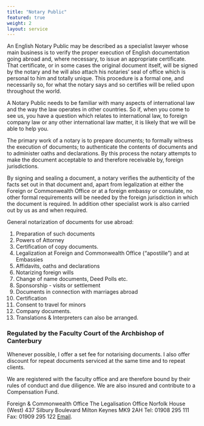 ```yaml
---
title: "Notary Public"
featured: true
weight: 2
layout: service
---
```


An English Notary Public may be described as a specialist lawyer whose main business is to verify the proper execution of English documentation going abroad and, where necessary, to issue an appropriate certificate. That certificate, or in some cases the original document itself, will be signed by the notary and he will also attach his notaries’ seal of office which is personal to him and totally unique. This procedure is a formal one, and necessarily so, for what the notary says and so certifies will be relied upon throughout the world.

A Notary Public needs to be familiar with many aspects of international law and the way the law operates in other countries. So if, when you come to see us, you have a question which relates to international law, to foreign company law or any other international law matter, it is likely that we will be able to help you.

The primary work of a notary is to prepare documents; to formally witness the execution of documents; to authenticate the contents of documents and to administer oaths and declarations. By this process the notary attempts to make the document acceptable to and therefore receivable by, foreign jurisdictions.

By signing and sealing a document, a notary verifies the authenticity of the facts set out in that document and, apart from legalization at either the Foreign or Commonwealth Office or at a foreign embassy or consulate, no other formal requirements will be needed by the foreign jurisdiction in which the document is required. In addition other specialist work is also carried out by us as and when required.

General notarization of documents for use abroad:
1.   Preparation of such documents
2.   Powers of Attorney
3.   Certification of copy documents.
4.   Legalization at Foreign and Commonwealth
      Office (“apostille”) and at Embassies
5.   Affidavits, oaths and declarations
6.   Notarizing foreign wills
7.   Change of name documents, Deed Polls etc.
8.   Sponsorship - visits or settlement
9.   Documents in connection with marriages abroad
10. Certification
11. Consent to travel for minors
12. Company documents.
13. Translations & Interpreters can also be arranged.


### Regulated by the Faculty Court of the Archbishop of Canterbury

Whenever possible, I offer a set fee for notarising documents. I also offer discount for repeat documents serviced at the same time and to repeat clients.
 
We are registered with the faculty office and are therefore bound by their rules of conduct and due diligence. We are also insured and contribute to a Compensation Fund.

Foreign & Commonwealth Office
The Legalisation Office
Norfolk House (West)
437 Silbury Boulevard
Milton Keynes
MK9 2AH
Tel: 01908 295 111
Fax: 01909 295 122
[Email](mailto:Legalisationoffice@fco.gov.uk).